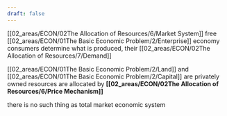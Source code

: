 ```yaml
---
draft: false
---
```

[[02_areas/ECON/02The Allocation of Resources/6/Market System]]
free [[02_areas/ECON/01The Basic Economic Problem/2/Enterprise]] economy
consumers determine what is produced, their [[02_areas/ECON/02The Allocation of Resources/7/Demand]]

[[02_areas/ECON/01The Basic Economic Problem/2/Land]] and [[02_areas/ECON/01The Basic Economic Problem/2/Capital]] are privately owned
resources are allocated by **[[02_areas/ECON/02The Allocation of Resources/6/Price Mechanism]]**

there is no such thing as total market economic system